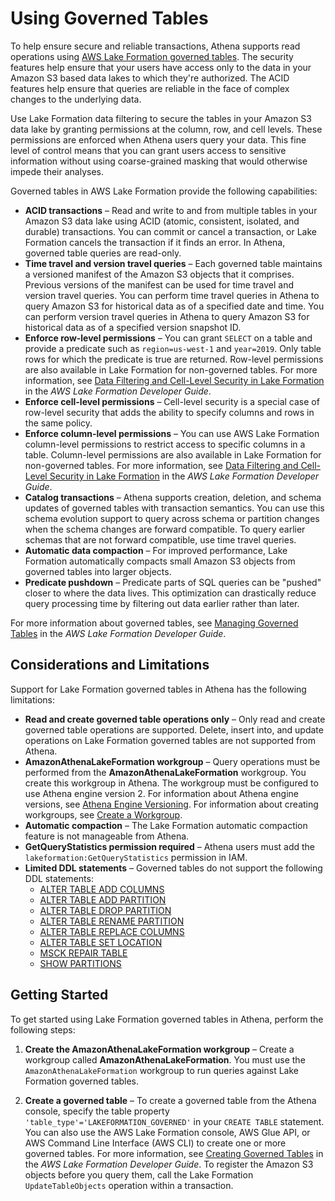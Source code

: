 # Using Governed Tables<a name="lf-governed-tables"></a>

To help ensure secure and reliable transactions, Athena supports read operations using [AWS Lake Formation governed tables](https://docs.aws.amazon.com/lake-formation/latest/dg/governed-tables-main.html)\. The security features help ensure that your users have access only to the data in your Amazon S3 based data lakes to which they're authorized\. The ACID features help ensure that queries are reliable in the face of complex changes to the underlying data\.

Use Lake Formation data filtering to secure the tables in your Amazon S3 data lake by granting permissions at the column, row, and cell levels\. These permissions are enforced when Athena users query your data\. This fine level of control means that you can grant users access to sensitive information without using coarse\-grained masking that would otherwise impede their analyses\.

Governed tables in AWS Lake Formation provide the following capabilities:
+ **ACID transactions** – Read and write to and from multiple tables in your Amazon S3 data lake using ACID \(atomic, consistent, isolated, and durable\) transactions\. You can commit or cancel a transaction, or Lake Formation cancels the transaction if it finds an error\. In Athena, governed table queries are read\-only\.
+ **Time travel and version travel queries** – Each governed table maintains a versioned manifest of the Amazon S3 objects that it comprises\. Previous versions of the manifest can be used for time travel and version travel queries\. You can perform time travel queries in Athena to query Amazon S3 for historical data as of a specified date and time\. You can perform version travel queries in Athena to query Amazon S3 for historical data as of a specified version snapshot ID\.
+ **Enforce row\-level permissions** – You can grant `SELECT` on a table and provide a predicate such as `region=us-west-1` and `year=2019`\. Only table rows for which the predicate is true are returned\. Row\-level permissions are also available in Lake Formation for non\-governed tables\. For more information, see [Data Filtering and Cell\-Level Security in Lake Formation](https://docs.aws.amazon.com/lake-formation/latest/dg/data-filtering.html) in the *AWS Lake Formation Developer Guide*\.
+ **Enforce cell\-level permissions** – Cell\-level security is a special case of row\-level security that adds the ability to specify columns and rows in the same policy\.
+ **Enforce column\-level permissions** – You can use AWS Lake Formation column\-level permissions to restrict access to specific columns in a table\. Column\-level permissions are also available in Lake Formation for non\-governed tables\. For more information, see [Data Filtering and Cell\-Level Security in Lake Formation](https://docs.aws.amazon.com/lake-formation/latest/dg/data-filtering.html) in the *AWS Lake Formation Developer Guide*\.
+ **Catalog transactions** – Athena supports creation, deletion, and schema updates of governed tables with transaction semantics\. You can use this schema evolution support to query across schema or partition changes when the schema changes are forward compatible\. To query earlier schemas that are not forward compatible, use time travel queries\. 
+ **Automatic data compaction** – For improved performance, Lake Formation automatically compacts small Amazon S3 objects from governed tables into larger objects\.
+ **Predicate pushdown** – Predicate parts of SQL queries can be "pushed" closer to where the data lives\. This optimization can drastically reduce query processing time by filtering out data earlier rather than later\. 

For more information about governed tables, see [Managing Governed Tables](https://docs.aws.amazon.com/lake-formation/latest/dg/governed-tables-main.html) in the *AWS Lake Formation Developer Guide*\.

## Considerations and Limitations<a name="lf-governed-tables-considerations-and-limitations"></a>

Support for Lake Formation governed tables in Athena has the following limitations:
+ **Read and create governed table operations only** – Only read and create governed table operations are supported\. Delete, insert into, and update operations on Lake Formation governed tables are not supported from Athena\.
+ **AmazonAthenaLakeFormation workgroup** – Query operations must be performed from the **AmazonAthenaLakeFormation** workgroup\. You create this workgroup in Athena\. The workgroup must be configured to use Athena engine version 2\. For information about Athena engine versions, see [Athena Engine Versioning](engine-versions.md)\. For information about creating workgroups, see [Create a Workgroup](workgroups-create-update-delete.md#creating-workgroups)\.
+  **Automatic compaction** – The Lake Formation automatic compaction feature is not manageable from Athena\. 
+ **GetQueryStatistics permission required** – Athena users must add the `lakeformation:GetQueryStatistics` permission in IAM\.
+ **Limited DDL statements** – Governed tables do not support the following DDL statements:
  + [ALTER TABLE ADD COLUMNS](alter-table-add-columns.md)
  + [ALTER TABLE ADD PARTITION](alter-table-add-partition.md)
  + [ALTER TABLE DROP PARTITION](alter-table-drop-partition.md) 
  + [ALTER TABLE RENAME PARTITION](alter-table-rename-partition.md)
  + [ALTER TABLE REPLACE COLUMNS](alter-table-replace-columns.md)
  + [ALTER TABLE SET LOCATION](alter-table-set-location.md)
  + [MSCK REPAIR TABLE](msck-repair-table.md)
  + [SHOW PARTITIONS](show-partitions.md)

## Getting Started<a name="lf-governed-tables-getting-started"></a>

To get started using Lake Formation governed tables in Athena, perform the following steps:

1. **Create the AmazonAthenaLakeFormation workgroup** – Create a workgroup called **AmazonAthenaLakeFormation**\. You must use the `AmazonAthenaLakeFormation` workgroup to run queries against Lake Formation governed tables\.

1. **Create a governed table** – To create a governed table from the Athena console, specify the table property `'table_type'='LAKEFORMATION_GOVERNED'` in your `CREATE TABLE` statement\. You can also use the AWS Lake Formation console, AWS Glue API, or AWS Command Line Interface \(AWS CLI\) to create one or more governed tables\. For more information, see [Creating Governed Tables](https://docs.aws.amazon.com/lake-formation/latest/dg/create-gov-table.html) in the *AWS Lake Formation Developer Guide*\. To register the Amazon S3 objects before you query them, call the Lake Formation `UpdateTableObjects` operation within a transaction\.